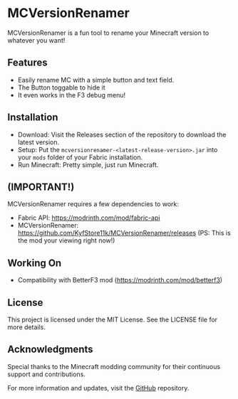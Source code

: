 # ﻿MCVersionRenamer

MCVersionRenamer is a fun tool to rename your Minecraft version to whatever you want!

## Features
- Easily rename MC with a simple button and text field.
- The Button toggable to hide it
- It even works in the F3 debug menu!
## Installation
- Download: Visit the Releases section of the repository to download the latest version.
- Setup: Put the `mcversionrenamer-<latest-release-version>.jar` into your `mods` folder of your Fabric installation.
- Run Minecraft: Pretty simple, just run Minecraft.

## (IMPORTANT!)
MCVersionRenamer requires a few dependencies to work:
- Fabric API: https://modrinth.com/mod/fabric-api
- MCVersionRenamer: https://github.com/KyfStore11k/MCVersionRenamer/releases (PS: This is the mod your viewing right now!)

## Working On
- Compatibility with BetterF3 mod (https://modrinth.com/mod/betterf3)

## License
This project is licensed under the MIT License. See the LICENSE file for more details.

## Acknowledgments
Special thanks to the Minecraft modding community for their continuous support and contributions.

For more information and updates, visit the [GitHub](https://github.com/KyfStore11k/MCVersionRenamer) repository.
